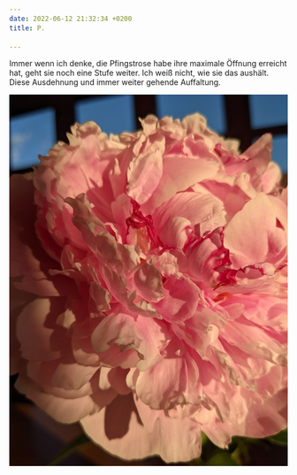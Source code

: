 ```yaml
---
date: 2022-06-12 21:32:34 +0200
title: P.

---
```

Immer wenn ich denke, die Pfingstrose habe ihre maximale Öffnung erreicht hat, geht sie noch eine Stufe weiter. Ich weiß nicht, wie sie das aushält. Diese Ausdehnung und immer weiter gehende Auffaltung.

![](/uploads/pfingstrose-3.jpg)
